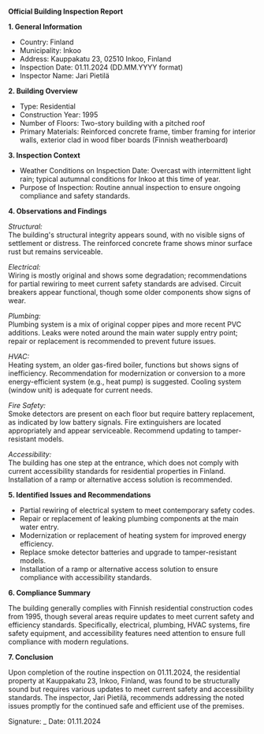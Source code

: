 **Official Building Inspection Report**

**1. General Information**

- Country: Finland
- Municipality: Inkoo
- Address: Kauppakatu 23, 02510 Inkoo, Finland
- Inspection Date: 01.11.2024 (DD.MM.YYYY format)
- Inspector Name: Jari Pietilä

**2. Building Overview**

- Type: Residential
- Construction Year: 1995
- Number of Floors: Two-story building with a pitched roof
- Primary Materials: Reinforced concrete frame, timber framing for interior walls, exterior clad in wood fiber boards (Finnish weatherboard)

**3. Inspection Context**

- Weather Conditions on Inspection Date: Overcast with intermittent light rain; typical autumnal conditions for Inkoo at this time of year.
- Purpose of Inspection: Routine annual inspection to ensure ongoing compliance and safety standards.

**4. Observations and Findings**

*Structural:*  
The building's structural integrity appears sound, with no visible signs of settlement or distress. The reinforced concrete frame shows minor surface rust but remains serviceable.

*Electrical:*  
Wiring is mostly original and shows some degradation; recommendations for partial rewiring to meet current safety standards are advised. Circuit breakers appear functional, though some older components show signs of wear.

*Plumbing:*  
Plumbing system is a mix of original copper pipes and more recent PVC additions. Leaks were noted around the main water supply entry point; repair or replacement is recommended to prevent future issues.

*HVAC:*  
Heating system, an older gas-fired boiler, functions but shows signs of inefficiency. Recommendation for modernization or conversion to a more energy-efficient system (e.g., heat pump) is suggested. Cooling system (window unit) is adequate for current needs.

*Fire Safety:*  
Smoke detectors are present on each floor but require battery replacement, as indicated by low battery signals. Fire extinguishers are located appropriately and appear serviceable. Recommend updating to tamper-resistant models.

*Accessibility:*  
The building has one step at the entrance, which does not comply with current accessibility standards for residential properties in Finland. Installation of a ramp or alternative access solution is recommended.

**5. Identified Issues and Recommendations**

- Partial rewiring of electrical system to meet contemporary safety codes.
- Repair or replacement of leaking plumbing components at the main water entry.
- Modernization or replacement of heating system for improved energy efficiency.
- Replace smoke detector batteries and upgrade to tamper-resistant models.
- Installation of a ramp or alternative access solution to ensure compliance with accessibility standards.

**6. Compliance Summary**

The building generally complies with Finnish residential construction codes from 1995, though several areas require updates to meet current safety and efficiency standards. Specifically, electrical, plumbing, HVAC systems, fire safety equipment, and accessibility features need attention to ensure full compliance with modern regulations.

**7. Conclusion**

Upon completion of the routine inspection on 01.11.2024, the residential property at Kauppakatu 23, Inkoo, Finland, was found to be structurally sound but requires various updates to meet current safety and accessibility standards. The inspector, Jari Pietilä, recommends addressing the noted issues promptly for the continued safe and efficient use of the premises.

Signature: _
Date: 01.11.2024